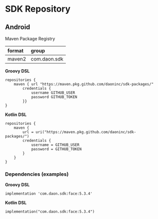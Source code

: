 # SDK Repository

## Android
Maven Package Registry

|format|group|
|:-|:-|
|maven2|com.daon.sdk|

**Groovy DSL**
```
repositories {
    maven { url "https://maven.pkg.github.com/daoninc/sdk-packages/"
        credentials {
            username GITHUB_USER
            password GITHUB_TOKEN
        }}
}
```

**Kotlin DSL**
```
repositories {
    maven {
        url = uri("https://maven.pkg.github.com/daoninc/sdk-packages/")
        credentials {
            username = GITHUB_USER
            password = GITHUB_TOKEN
        }
    }
}
```

### Dependencies (examples)

**Groovy DSL**
```
implementation 'com.daon.sdk:face:5.3.4'
```

**Kotlin DSL**
```
implementation("com.daon.sdk:face:5.3.4")
```

